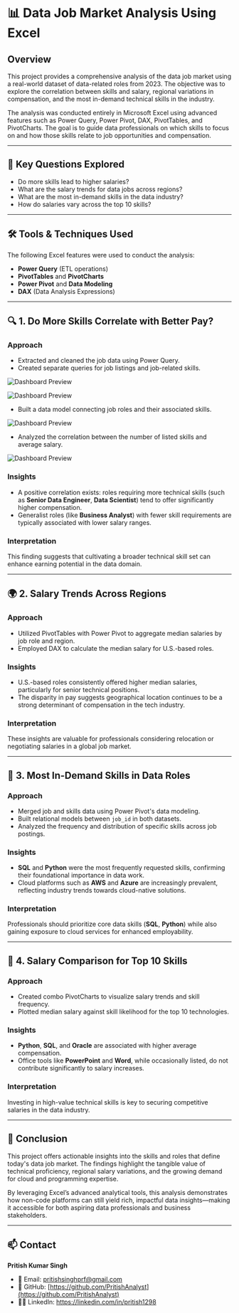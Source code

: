 # 📊 Data Job Market Analysis Using Excel

## Overview

This project provides a comprehensive analysis of the data job market using a real-world dataset of data-related roles from 2023. The objective was to explore the correlation between skills and salary, regional variations in compensation, and the most in-demand technical skills in the industry.

The analysis was conducted entirely in Microsoft Excel using advanced features such as Power Query, Power Pivot, DAX, PivotTables, and PivotCharts. The goal is to guide data professionals on which skills to focus on and how those skills relate to job opportunities and compensation.

---

## 📌 Key Questions Explored

- Do more skills lead to higher salaries?
- What are the salary trends for data jobs across regions?
- What are the most in-demand skills in the data industry?
- How do salaries vary across the top 10 skills?

---

## 🛠️ Tools & Techniques Used

The following Excel features were used to conduct the analysis:

- **Power Query** (ETL operations)
- **PivotTables** and **PivotCharts**
- **Power Pivot** and **Data Modeling**
- **DAX** (Data Analysis Expressions)

---

## 🔍 1. Do More Skills Correlate with Better Pay?

### Approach

- Extracted and cleaned the job data using Power Query.
- Created separate queries for job listings and job-related skills.

![Dashboard Preview](/Data_job_salary_calculator/0_Content/Data%20jobs%20all%20power%20query.png)

![Dashboard Preview](/Data_job_salary_calculator/0_Content/Data%20job%20skills%20power%20query.png)
- Built a data model connecting job roles and their associated skills.

![Dashboard Preview](/Data_job_salary_calculator/0_Content/Data%20model%20diagram.png)
- Analyzed the correlation between the number of listed skills and average salary.


![Dashboard Preview](/Data_job_salary_calculator/0_Content/Salary-skills%20window.png)
### Insights

- A positive correlation exists: roles requiring more technical skills (such as **Senior Data Engineer**, **Data Scientist**) tend to offer significantly higher compensation.
- Generalist roles (like **Business Analyst**) with fewer skill requirements are typically associated with lower salary ranges.

### Interpretation

This finding suggests that cultivating a broader technical skill set can enhance earning potential in the data domain.

---

## 🌍 2. Salary Trends Across Regions

### Approach

- Utilized PivotTables with Power Pivot to aggregate median salaries by job role and region.
- Employed DAX to calculate the median salary for U.S.-based roles.

### Insights

- U.S.-based roles consistently offered higher median salaries, particularly for senior technical positions.
- The disparity in pay suggests geographical location continues to be a strong determinant of compensation in the tech industry.

### Interpretation

These insights are valuable for professionals considering relocation or negotiating salaries in a global job market.

---

## 🔧 3. Most In-Demand Skills in Data Roles

### Approach

- Merged job and skills data using Power Pivot's data modeling.
- Built relational models between `job_id` in both datasets.
- Analyzed the frequency and distribution of specific skills across job postings.

### Insights

- **SQL** and **Python** were the most frequently requested skills, confirming their foundational importance in data work.
- Cloud platforms such as **AWS** and **Azure** are increasingly prevalent, reflecting industry trends towards cloud-native solutions.

### Interpretation

Professionals should prioritize core data skills (**SQL**, **Python**) while also gaining exposure to cloud services for enhanced employability.

---

## 💼 4. Salary Comparison for Top 10 Skills

### Approach

- Created combo PivotCharts to visualize salary trends and skill frequency.
- Plotted median salary against skill likelihood for the top 10 technologies.

### Insights

- **Python**, **SQL**, and **Oracle** are associated with higher average compensation.
- Office tools like **PowerPoint** and **Word**, while occasionally listed, do not contribute significantly to salary increases.

### Interpretation

Investing in high-value technical skills is key to securing competitive salaries in the data industry.

---

## 📌 Conclusion

This project offers actionable insights into the skills and roles that define today's data job market. The findings highlight the tangible value of technical proficiency, regional salary variations, and the growing demand for cloud and programming expertise.

By leveraging Excel’s advanced analytical tools, this analysis demonstrates how non-code platforms can still yield rich, impactful data insights—making it accessible for both aspiring data professionals and business stakeholders.

---

## 📫 Contact


**Pritish Kumar Singh**  
- 📧 Email: [pritishsinghprf@gmail.com](mailto:pritishsinghprf@gmail.com)
- 🔗 GitHub: [https://github.com/PritishAnalyst](https://github.com/PritishAnalyst)  
- 🧑‍💼 LinkedIn: https://linkedin.com/in/pritish1298
